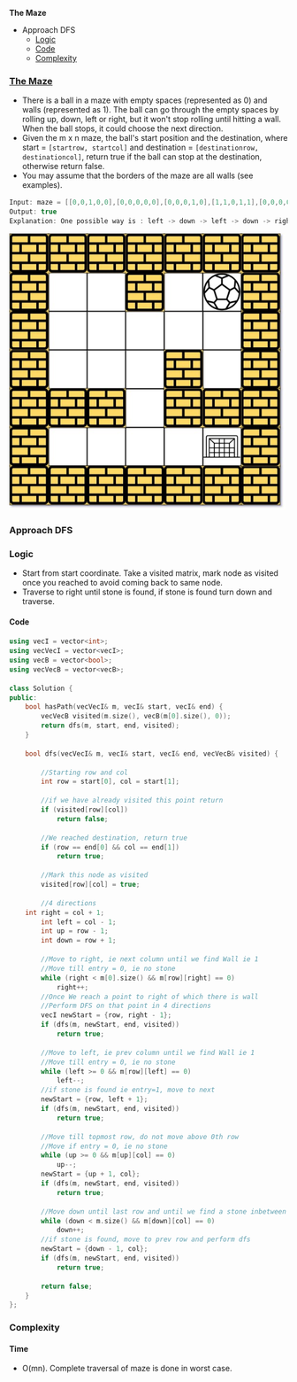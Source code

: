 **The Maze**
- Approach DFS
  - [Logic](#l)
  - [Code](#c)
  - [Complexity](#co)

### [The Maze](https://leetcode.com/problems/the-maze/)
- There is a ball in a maze with empty spaces (represented as 0) and walls (represented as 1). The ball can go through the empty spaces by rolling up, down, left or right, but it won't stop rolling until hitting a wall. When the ball stops, it could choose the next direction.
- Given the m x n maze, the ball's start position and the destination, where start = `[startrow, startcol]` and destination = `[destinationrow, destinationcol]`, return true if the ball can stop at the destination, otherwise return false.
- You may assume that the borders of the maze are all walls (see examples).
```c
Input: maze = [[0,0,1,0,0],[0,0,0,0,0],[0,0,0,1,0],[1,1,0,1,1],[0,0,0,0,0]], start = [0,4], destination = [4,4]
Output: true
Explanation: One possible way is : left -> down -> left -> down -> right -> down -> right.
```
<img src=maze1.JPG width=500 />

### Approach DFS
<a name=l></a>
### Logic
- Start from start coordinate. Take a visited matrix, mark node as visited once you reached to avoid coming back to same node.
- Traverse to right until stone is found, if stone is found turn down and traverse.

<a name=c></a>
#### Code
```cpp
using vecI = vector<int>;
using vecVecI = vector<vecI>;
using vecB = vector<bool>;
using vecVecB = vector<vecB>;

class Solution {
public:
    bool hasPath(vecVecI& m, vecI& start, vecI& end) {
		vecVecB visited(m.size(), vecB(m[0].size(), 0));
        return dfs(m, start, end, visited);
    }

	bool dfs(vecVecI& m, vecI& start, vecI& end, vecVecB& visited) {
	
		//Starting row and col
		int row = start[0], col = start[1];
		
		//if we have already visited this point return
        if (visited[row][col])
            return false;
			
		//We reached destination, return true
        if (row == end[0] && col == end[1])
            return true;
			
		//Mark this node as visited
        visited[row][col] = true;
		
		//4 directions
    int right = col + 1;
		int left = col - 1;
		int up = row - 1;
		int down = row + 1;
		
		//Move to right, ie next column until we find Wall ie 1
		//Move till entry = 0, ie no stone
        while (right < m[0].size() && m[row][right] == 0)
            right++;
		//Once We reach a point to right of which there is wall
		//Perform DFS on that point in 4 directions
        vecI newStart = {row, right - 1};
        if (dfs(m, newStart, end, visited))
            return true;
			
		//Move to left, ie prev column until we find Wall ie 1
		//Move till entry = 0, ie no stone
        while (left >= 0 && m[row][left] == 0)
            left--;
		//if stone is found ie entry=1, move to next 
        newStart = {row, left + 1};
        if (dfs(m, newStart, end, visited))
            return true;
			
		//Move till topmost row, do not move above 0th row
		//Move if entry = 0, ie no stone
        while (up >= 0 && m[up][col] == 0)
            up--;
        newStart = {up + 1, col};
        if (dfs(m, newStart, end, visited))
            return true;
			
		//Move down until last row and until we find a stone inbetween
        while (down < m.size() && m[down][col] == 0)
            down++;
		//if stone is found, move to prev row and perform dfs
        newStart = {down - 1, col};
        if (dfs(m, newStart, end, visited))
            return true;
			
        return false;
    }
};
```

<a name=co></a>
### Complexity
#### Time
- O(mn). Complete traversal of maze is done in worst case.
